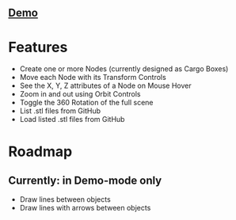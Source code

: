 ## [Demo](https://opentecture.github.io/mindmapping/build/index.html)

# Features

* Create one or more Nodes (currently designed as Cargo Boxes)
* Move each Node with its Transform Controls
* See the X, Y, Z attributes of a Node on Mouse Hover
* Zoom in and out using Orbit Controls
* Toggle the 360 Rotation of the full scene
* List .stl files from GitHub
* Load listed .stl files from GitHub

# Roadmap

## Currently: in Demo-mode only

* Draw lines between objects
* Draw lines with arrows between objects
